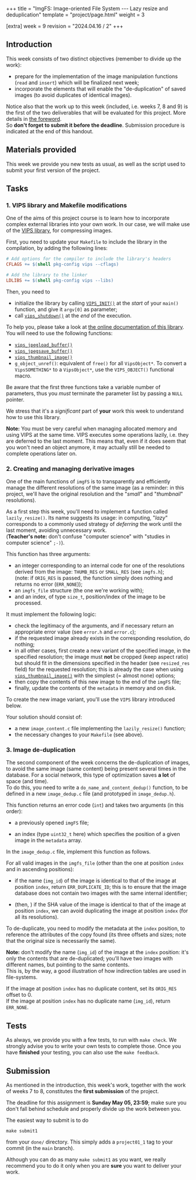 +++
title = "ImgFS: Image-oriented File System --- Lazy resize and deduplication"
template = "project/page.html"
weight = 3

[extra]
week = 9
revision = "2024.04.16 / 2"
+++

## Introduction

This week consists of two distinct objectives (remember to divide up the work):

- prepare for the implementation of the image manipulation functions (`read` and `insert`) which will be finalized next week;
- incorporate the elements that will enable the "de-duplication" of saved images (to avoid duplicates of identical images).

Notice also that the work up to this week (included, i.e. weeks 7, 8 and 9) is the first of the two deliverables that will be evaluated for this project. More details in [the foreword](https://projprogsys-epfl.github.io/project/index/foreword/).  
So **don't forget to submit it before the deadline**. Submission procedure is indicated at the end of this handout.

## Materials provided

This week we provide you new tests as usual, as well as the script used to submit your first version of the project.

## Tasks

### 1. VIPS library and Makefile modifications

One of the aims of this project course is to learn how to incorporate complex external libraries into your own work. In our case, we will make use of the [VIPS library](https://libvips.github.io/libvips/API/current/), for compressing images.

First, you need to update your `Makefile` to include the library in the compilation, by adding the following lines:

```Makefile
# Add options for the compiler to include the library's headers
CFLAGS += $(shell pkg-config vips --cflags)

# Add the library to the linker
LDLIBS += $(shell pkg-config vips --libs)
```

Then, you need to 
- initialize the library by calling [`VIPS_INIT()`](https://www.libvips.org/API/current/libvips-vips.html#VIPS-INIT:CAPS) at the _start_ of your `main()` function, and give it `argv[0]` as parameter;
- call [`vips_shutdown()`](https://www.libvips.org/API/current/libvips-vips.html#vips-shutdown) at the _end_ of the execution.

To help you, please take a look at [the online documentation of this library](https://libvips.github.io/libvips/API/current/api-index-full.html). You will need to use the following functions:

- [`vips_jpegload_buffer()`](https://libvips.github.io/libvips/API/current/VipsForeignSave.html#vips-jpegload-buffer)
- [`vips_jpegsave_buffer()`](https://libvips.github.io/libvips/API/current/VipsForeignSave.html#vips-jpegsave-buffer)
- [`vips_thumbnail_image()`](https://www.libvips.org/API/current/libvips-resample.html#vips-thumbnail-image)
- `g_object_unref()`: equivalent of `free()` for all `VipsObject*`. To convert a `VipsSOMETHING*` to a `VipsObject*`, use the `VIPS_OBJECT()` functional macro.

Be aware that the first three functions take a variable number of parameters, thus you _must_ terminate the parameter list by passing a `NULL` pointer.

We stress that it's a _significant_ part of **your** work this week to understand how to use this library.

**Note:** You must be very careful when managing allocated memory and using VIPS at the same time. VIPS executes some operations lazily, i.e. they are deferred to the last moment. This means that, even if it does seem that you won't need an object anymore, it may actually still be needed to complete operations later on.

### 2. Creating and managing derivative images

One of the main functions of `imgFS` is to transparently and efficiently manage the different resolutions of the same image (as a reminder: in this project, we'll have the original resolution and the "_small_" and "_thumbnail_" resolutions).

As a first step this week, you'll need to implement a function called `lazily_resize()`. Its name suggests its usage: in computing, "_lazy_" corresponds to a commonly used strategy of _deferring_ the work until the last moment, avoiding unnecessary work.  
(**Teacher's note:** don't confuse "computer science" with "studies in computer science" `;-)`).

This function has three arguments:

- an integer corresponding to an internal code for one of the resolutions derived from the image: `THUMB_RES` or `SMALL_RES` (see `imgfs.h`);  
  (note: if `ORIG_RES` is passed, the function simply does nothing and returns no error (`ERR_NONE`));
- an `imgfs_file` structure (the one we're working with);
- and an index, of type `size_t`, position/index of the image to be processed.

It must implement the following logic:

- check the legitimacy of the arguments, and if necessary return an appropriate error value (see `error.h` and `error.c`);
- if the requested image already exists in the corresponding resolution, do nothing;
- in all other cases, first create a new variant of the specified image, in the specified resolution; the image must **not** be cropped (keep aspect ratio) but should fit in the dimensions specified in the header (see `resized_res` field) for the requested resolution; this is already the case when using [`vips_thumbnail_image()`](https://www.libvips.org/API/current/libvips-resample.html#vips-thumbnail-image) with the simplest (= almost none) options;
- then copy the contents of this new image to the end of the `imgFS` file;
- finally, update the contents of the `metadata` in memory and on disk.

To create the new image variant, you'll use the `VIPS` library introduced below.

Your solution should consist of:

- a new `image_content.c` file implementing the `lazily_resize()` function;
- the necessary changes to your `Makefile` (see above).

### 3. Image de-duplication

The second component of the week concerns the de-duplication of images, to avoid the same image (same content) being present several times in the database. For a social network, this type of optimization saves **a lot** of space (and time).  
To do this, you need to write a `do_name_and_content_dedup()` function, to be defined in a new `image_dedup.c` file (and prototyped in `image_dedup.h`).

This function returns an error code (`int`) and takes two arguments (in this order):

- a previously opened `imgFS` file;

- an index (type `uint32_t` here) which specifies the position of a given image in the `metadata` array.

In the `image_dedup.c` file, implement this function as follows.

For all valid images in the `imgfs_file` (other than the one at position `index` and in ascending positions):

- if the name (`img_id`) of the image is identical to that of the image at position `index`, return `ERR_DUPLICATE_ID`; this is to ensure that the image database does not contain two images with the same internal identifier;

- (then, ) if the SHA value of the image is identical to that of the image at position `index`, we can avoid duplicating the image at position `index` (for all its resolutions).

To de-duplicate, you need to modify the metadata at the `index` position, to reference the attributes of the copy found (its three offsets and sizes; note that the original size is necessarily the same).

**Note:** don't modify the name (`img_id`) of the image at the `index` position: it's only the contents that are de-duplicated; you'll have two images with different names, but pointing to the same contents.  
This is, by the way, a good illustration of how indirection tables are used in file-systems.

If the image at position `index` has no duplicate content, set its `ORIG_RES` offset to 0.  
If the image at position `index` has no duplicate name (`img_id`), return `ERR_NONE`.

## Tests

As always, we provide you with a few tests, to run with `make check`. We strongly advise you to write your own tests to complete those. Once you have **finished** your testing, you can also use the `make feedback`.

## Submission

As mentioned in the introduction, this week's work, together with the work of weeks 7 to 8, constitutes the **first submission** of the project.

The deadline for this assignment is **Sunday May 05, 23:59**; make sure you don't fall behind schedule and properly divide up the work between you.

The easiest way to submit is to do

    make submit1

from your `done/` directory. This simply adds a `project01_1` tag to your commit (in the `main` branch).

Although you can do as many `make submit1` as you want, we really recommend you to do it only when you are **sure** you want to deliver your work.

